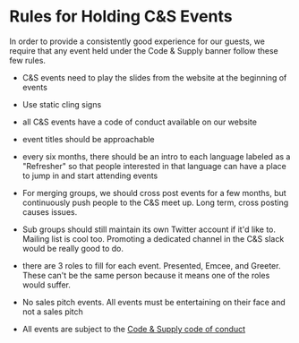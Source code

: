 # Rules for Holding C&S Events

In order to provide a consistently good experience for our guests, we require
that any event held under the Code & Supply banner follow these few rules.

- C&S events need to play the slides from the website at the beginning of events

- Use static cling signs

- all C&S events have a code of conduct available on our website

- event titles should be approachable

- every six months, there should be an intro to each language labeled as a "Refresher" so that people interested in that language can have a place to jump in and start attending events

- For merging groups, we should cross post events for a few months, but continuously push people to the C&S meet up. Long term, cross posting causes issues. 

- Sub groups should still maintain its own Twitter account if it'd like to. Mailing list is cool too. Promoting a dedicated channel in the C&S slack would be really good to do. 

- there are 3 roles to fill for each event. Presented, Emcee, and Greeter. These can't be the same person because it means one of the roles would suffer. 

- No sales pitch events. All events must be entertaining on their face and not a sales pitch

- All events are subject to the [Code & Supply code of conduct](http://www.codeandsupply.co/code-of-conduct/)
